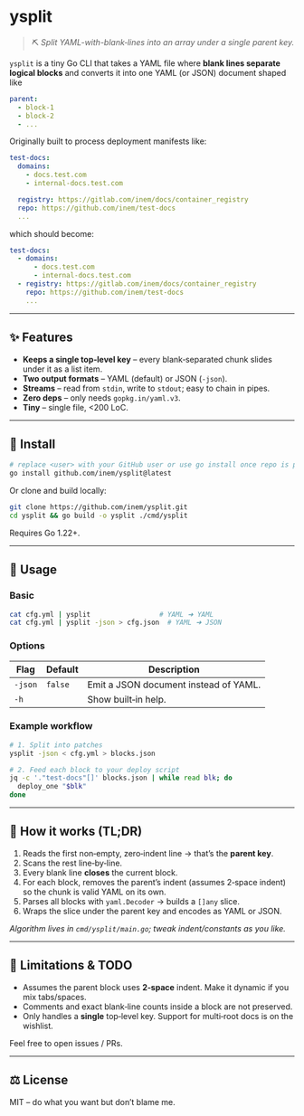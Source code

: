 # ysplit

> ⛏️ *Split YAML-with-blank‑lines into an array under a single parent key.*

`ysplit` is a tiny Go CLI that takes a YAML file where **blank lines separate logical blocks** and converts it into one YAML (or JSON) document shaped like

```yaml
parent:
  - block‑1
  - block‑2
  - ...
```

Originally built to process deployment manifests like:

```yaml
test-docs:
  domains:
    - docs.test.com
    - internal-docs.test.com

  registry: https://gitlab.com/inem/docs/container_registry
  repo: https://github.com/inem/test-docs
  ...
```

which should become:

```yaml
test-docs:
  - domains:
      - docs.test.com
      - internal-docs.test.com
  - registry: https://gitlab.com/inem/docs/container_registry
    repo: https://github.com/inem/test-docs
    ...
```

---

## ✨ Features

* **Keeps a single top‑level key** – every blank‑separated chunk slides under it as a list item.
* **Two output formats** – YAML (default) or JSON (`-json`).
* **Streams** – read from `stdin`, write to `stdout`; easy to chain in pipes.
* **Zero deps** – only needs `gopkg.in/yaml.v3`.
* **Tiny** – single file, <200 LoC.

---

## 🚀 Install

```bash
# replace <user> with your GitHub user or use go install once repo is public
go install github.com/inem/ysplit@latest
```

Or clone and build locally:

```bash
git clone https://github.com/inem/ysplit.git
cd ysplit && go build -o ysplit ./cmd/ysplit
```

Requires Go 1.22+.

---

## 🔧 Usage

### Basic

```bash
cat cfg.yml | ysplit                 # YAML ➜ YAML
cat cfg.yml | ysplit -json > cfg.json  # YAML ➜ JSON
```

### Options

| Flag    | Default | Description                           |
| ------- | ------- | ------------------------------------- |
| `-json` | `false` | Emit a JSON document instead of YAML. |
| `-h`    |         | Show built‑in help.                   |

### Example workflow

```bash
# 1. Split into patches
ysplit -json < cfg.yml > blocks.json

# 2. Feed each block to your deploy script
jq -c '."test-docs"[]' blocks.json | while read blk; do
  deploy_one "$blk"
done
```

---

## 🧠 How it works (TL;DR)

1. Reads the first non‑empty, zero‑indent line → that’s the **parent key**.
2. Scans the rest line‑by‑line.
3. Every blank line **closes** the current block.
4. For each block, removes the parent’s indent (assumes 2‑space indent) so the chunk is valid YAML on its own.
5. Parses all blocks with `yaml.Decoder` → builds a `[]any` slice.
6. Wraps the slice under the parent key and encodes as YAML or JSON.

*Algorithm lives in `cmd/ysplit/main.go`; tweak indent/constants as you like.*

---

## 🚧 Limitations & TODO

* Assumes the parent block uses **2‑space** indent. Make it dynamic if you mix tabs/spaces.
* Comments and exact blank‑line counts inside a block are not preserved.
* Only handles a **single** top‑level key. Support for multi‑root docs is on the wishlist.

Feel free to open issues / PRs.

---

## ⚖️ License

MIT – do what you want but don’t blame me.
